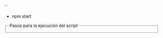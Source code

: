 ``

<ul>
  <li>npm start</li>
</ul>

<fieldset>
  <legend> Pasos para la ejecución del script </legend>
</fieldset>